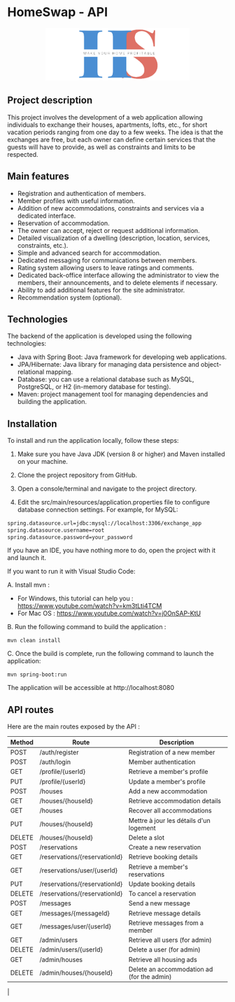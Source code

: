 # HomeSwap - API

<div style="margin-bottom: 30px;" align="center">
<img src="https://raw.githubusercontent.com/Canestin/assets/main/img/homeswap.png" alt="Logo HomeSwap"  width="330">
</div>

## Project description

This project involves the development of a web application allowing individuals to exchange their houses, apartments, lofts, etc., for short vacation periods ranging from one day to a few weeks. The idea is that the exchanges are free, but each owner can define certain services that the guests will have to provide, as well as constraints and limits to be respected.

## Main features

- Registration and authentication of members.
- Member profiles with useful information.
- Addition of new accommodations, constraints and services via a dedicated interface.
- Reservation of accommodation.
- The owner can accept, reject or request additional information.
- Detailed visualization of a dwelling (description, location, services, constraints, etc.).
- Simple and advanced search for accommodation.
- Dedicated messaging for communications between members.
- Rating system allowing users to leave ratings and comments.
- Dedicated back-office interface allowing the administrator to view the members, their announcements, and to delete elements if necessary.
- Ability to add additional features for the site administrator.
- Recommendation system (optional).

## Technologies

The backend of the application is developed using the following technologies:

- Java with Spring Boot: Java framework for developing web applications.
- JPA/Hibernate: Java library for managing data persistence and object-relational mapping.
- Database: you can use a relational database such as MySQL, PostgreSQL, or H2 (in-memory database for testing).
- Maven: project management tool for managing dependencies and building the application.

## Installation

To install and run the application locally, follow these steps:

1. Make sure you have Java JDK (version 8 or higher) and Maven installed on your machine.

2. Clone the project repository from GitHub.

3. Open a console/terminal and navigate to the project directory.

4. Edit the src/main/resources/application.properties file to configure database connection settings. For example, for MySQL:

```
spring.datasource.url=jdbc:mysql://localhost:3306/exchange_app
spring.datasource.username=root
spring.datasource.password=your_password
```

If you have an IDE, you have nothing more to do, open the project with it and launch it.

If you want to run it with Visual Studio Code:

A. Install mvn :

- For Windows, this tutorial can help you : https://www.youtube.com/watch?v=km3tLti4TCM
- For Mac OS : https://www.youtube.com/watch?v=j0OnSAP-KtU

B. Run the following command to build the application :

```
mvn clean install
```

C. Once the build is complete, run the following command to launch the application:

```
mvn spring-boot:run
```

The application will be accessible at http://localhost:8080

## API routes

Here are the main routes exposed by the API :

| Method | Route                         | Description                                      |
| ------ | ----------------------------- | ------------------------------------------------ |
| POST   | /auth/register                | Registration of a new member                     |
| POST   | /auth/login                   | Member authentication                            |
| GET    | /profile/{userId}             | Retrieve a member's profile                      |
| PUT    | /profile/{userId}             | Update a member's profile                        |
| POST   | /houses                       | Add a new accommodation                          |
| GET    | /houses/{houseId}             | Retrieve accommodation details                   |
| GET    | /houses                       | Recover all accommodations                       |
| PUT    | /houses/{houseId}             | Mettre à jour les détails d'un logement          |
| DELETE | /houses/{houseId}             | Delete a slot                                    |
| POST   | /reservations                 | Create a new reservation                         |
| GET    | /reservations/{reservationId} | Retrieve booking details                         |
| GET    | /reservations/user/{userId}   | Retrieve a member's reservations                 |
| PUT    | /reservations/{reservationId} | Update booking details                           |
| DELETE | /reservations/{reservationId} | To cancel a reservation                          |
| POST   | /messages                     | Send a new message                               |
| GET    | /messages/{messageId}         | Retrieve message details                         |
| GET    | /messages/user/{userId}       | Retrieve messages from a member                  |
| GET    | /admin/users                  | Retrieve all users (for admin)                   |
| DELETE | /admin/users/{userId}         | Delete a user (for admin)                        |
| GET    | /admin/houses                 | Retrieve all housing ads                         |
| DELETE | /admin/houses/{houseId}       | Delete an accommodation ad (for the admin)       |
|
